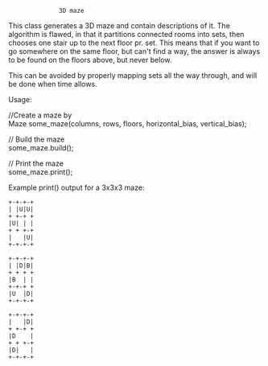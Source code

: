 
                  3D maze   
                 
This class generates a 3D maze and contain descriptions of it.
The algorithm is flawed, in that it partitions connected rooms into sets, then chooses one stair up to the next floor pr. set.
This means that if you want to go somewhere on the same floor, but can't find a way, the answer is always to be found on the floors above, but never below.

This can be avoided by properly mapping sets all the way through, and will be done when time allows.

Usage:  

//Create a maze by   
Maze some_maze(columns, rows, floors, horizontal_bias, vertical_bias);  
  
// Build the maze  
some_maze.build();     

// Print the maze  
some_maze.print();  

Example print() output for a 3x3x3 maze:

```
+-+-+-+
| |U|U|
+ +-+ +
|U| | |
+ + +-+
|   |U|
+-+-+-+

+-+-+-+
| |D|B|
+ + + +
|B  | |
+-+-+ +
|U  |D|
+-+-+-+

+-+-+-+
|   |D|
+ +-+ +
|D    |
+ + +-+
|D|   |
+-+-+-+
```
